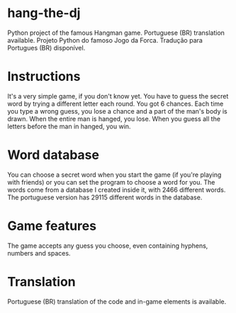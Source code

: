 # hang-the-dj
Python project of the famous Hangman game. Portuguese (BR) translation available.
Projeto Python do famoso Jogo da Forca. Tradução para Portugues (BR) disponível.

# Instructions
It's a very simple game, if you don't know yet. You have to guess the secret word by trying a different letter each round. You got 6 chances. Each time you type a wrong guess, you lose a chance and a part of the man's body is drawn. When the entire man is hanged, you lose. When you guess all the letters before the man in hanged, you win.

# Word database
You can choose a secret word when you start the game (if you're playing with friends) or you can set the program to choose a word for you. The words come from a database I created inside it, with 2466 different words. The portuguese version has 29115 different words in the database.

# Game features
The game accepts any guess you choose, even containing hyphens, numbers and spaces.

# Translation
Portuguese (BR) translation of the code and in-game elements is available.
